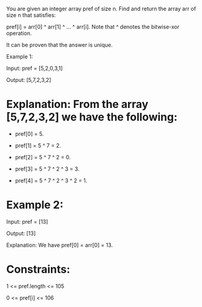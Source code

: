 You are given an integer array pref of size n. Find and 
return the array arr of size n that satisfies:

pref[i] = arr[0] ^ arr[1] ^ ... ^ arr[i].
Note that ^ denotes the bitwise-xor operation.

It can be proven that the answer is unique.

Example 1:

Input: pref = [5,2,0,3,1]

Output: [5,7,2,3,2]

# Explanation: From the array [5,7,2,3,2] we have the following:

- pref[0] = 5.

- pref[1] = 5 ^ 7 = 2.

- pref[2] = 5 ^ 7 ^ 2 = 0.

- pref[3] = 5 ^ 7 ^ 2 ^ 3 = 3.

- pref[4] = 5 ^ 7 ^ 2 ^ 3 ^ 2 = 1.

# Example 2:

Input: pref = [13]

Output: [13]

Explanation: We have pref[0] = arr[0] = 13.
 
# Constraints:

1 <= pref.length <= 105

0 <= pref[i] <= 106
